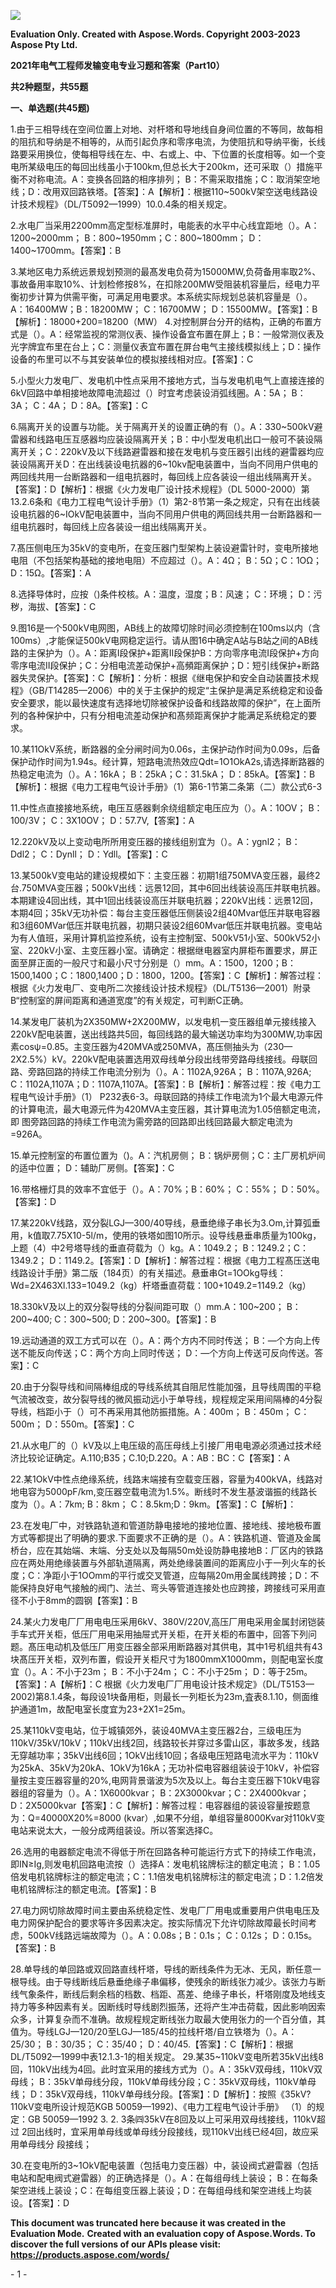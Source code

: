 ﻿![](2021%E5%B9%B4%E7%94%B5%E6%B0%94%E5%B7%A5%E7%A8%8B%E5%B8%88%E5%8F%91%E8%BE%93%E5%8F%98%E7%94%B5%E4%B8%93%E4%B8%9A%E4%B9%A0%E9%A2%98%E5%92%8C%E7%AD%94%E6%A1%88(Part10).001.png)

**Evaluation Only. Created with Aspose.Words. Copyright 2003-2023 Aspose Pty Ltd.**

**2021年电气工程师发输变电专业习题和答案（Part10）**

**共2种题型，共55题**

**一、单选题(共45题)**

1\.由于三相导线在空间位置上对地、对杆塔和导地线自身间位置的不等同，故每相的阻抗和导纳是不相等的，从而引起负序和零序电流，为使阻抗和导纳平衡，长线路要采用换位，使每相导线在左、中、右或上、中、下位置的长度相等。如一个变电所某级电压的每回出线虽小于100km,但总长大于200km，还可采取（）措施平衡不对称电流。A：变换各回路的相序排列； B：不需采取措施；C：取消架空地线；D：改用双回路铁塔。【答案】：A【解析】：根据110~500kV架空送电线路设计技术规程》（DL/T5092—1999）10.0.4条的相关规定。

2\.水电厂当采用2200mm高定型标准屏时，电能表的水平中心线宜距地（）。A：1200~2000mm； B：800~1950mm；C：800~1800mm； D：1400~1700mm。【答案】：B

3\.某地区电力系统远景规划预测的最髙发电负荷为15000MW,负荷备用率取2%、事故备用率取10%、计划检修按8%，在扣除200MW受阻装机容量后，经电力平衡初步计算为供需平衡，可满足用电要求。本系统实际规划总装机容量是（）。A：16400MW；B：18200MW； C：16700MW； D：15500MW。【答案】：B【解析】：18000+200=18200（MW）
4\.对控制屏台分开的结构，正确的布置方式是（）。A：经常监视的常测仪表、操作设备宜布置在屏上；B：一般常测仪表及光字牌宜布里在台上；C：测量仪表宜布置在屏台电气主接线模拟线上；D：操作设备的布里可以不与其安装单位的模拟接线相对应。【答案】：C

5\.小型火力发电厂、发电机中性点采用不接地方式，当与发电机电气上直接连接的6kV回路中单相接地故障电流超过（）时宜考虑装设消弧线圈。A：5A； B：3A； C：4A； D：8A。【答案】：C

6\.隔离开关的设置与功能。关于隔离开关的设置正确的有（）。A：330~500kV避雷器和线路电压互感器均应装设隔离开关；B：中小型发电机出口一般可不装设隔离开关；C：220kV及以下线路避雷器和接在发电机与变压器引出线的避雷器均应装设隔离开关D：在出线装设电抗器的6~10kv配电装置中，当向不同用户供电的两回线共用一台断路器和一组电抗器时，每回线上应各装设一组出线隔离开关。【答案】：D【解析】：根据《火力发电厂设计技术规程》（DL 5000-2000）第13.2.6条和《电力工程电气设计手册》（1）第2-8节第一条之规定，只有在出线装设电抗器的6~IOkV配电装置中，当向不同用户供电的两回线共用一台断路器和一组电抗器时，每回线上应各装设一组出线隔离开关。

7\.髙压侧电压为35kV的变电所，在变压器门型架构上装设避雷针时，变电所接地电阻（不包括架构基础的接地电阻）不应超过（）。A：4Ω； B：5Ω；C：1OΩ； D：15Ω。【答案】：A

8\.选择导体时，应按（)条件校核。A：温度，湿度；B：风速； C：环境； D：污秽，海拔、【答案】：C

9\.图16是一个500kV电网图，AB线上的故障切除时间必须控制在100ms以内（含100ms）,才能保证500kV电网稳定运行。请从图16中确定A站与B站之间的AB线路的主保护为（）。A：距离I段保护+距离II段保护B：方向零序电流I段保护+方向零序电流II段保护；C：分相电流差动保护+高頻距离保护；D：短引线保护+断路器失灵保护。【答案】：C【解析】：分析：根据《继电保护和安全自动装置技术规程》（GB/T14285—2006）中的关于主保护的规定“主保护是满足系统稳定和设备安全要求，能以最快速度有选择地切除被保护设备和线路故障的保护”，在上面所列的各种保护中，只有分相电流差动保护和髙频距离保护才能满足系统稳定的要求。

10\.某11OkV系统，断路器的全分闸时间为0.06s，主保护动作时间为0.09s，后备保护动作时间为1.94s。经计算，短路电流热效应Qdt=1O1OkA2s,请选择断路器的热稳定电流为（）。A：16kA； B：25kA；C：31.5kA； D：85kA。【答案】：B【解析】：根据《电力工程电气设计手册》（1）第6-1节第二条第（二）款公式6-3

11\.中性点直接接地系统，电压互感器剩余绕组额定电压应为（）。A：10OV； B：100/3V； C：3X10OV； D：57.7V,【答案】：A

12\.220kV及以上变动电所所用变压器的接线组别宜为（）。A：ygnl2； B：Ddl2； C：Dynll； D：Ydll。【答案】：C

13\.某500kV变电站的建设规模如下：主变压器：初期1组750MVA变压器，最终2台.750MVA变压器；500kV出线：远景12回，其中6回出线装设高压并联电抗器。本期建设4回出线，其中1回出线装设高压并联电抗器；220kV出线：远景12回，本期4回；35kV无功补偿：每台主变压器低压侧装设2组40Mvar低压并联电容器和3组60MVar低压并联电抗器，初期只装设2组60Mvar低压并联电抗器。变电站为有人值班，采用计算机监控系统，设有主控制室、500kV51小室、500kV52小室、220kV小室、主变压器小室。请确定：根据继电器室内屏柜布置要求，屏正面至屏正面的一般尺寸和最小尺寸分别是（）mm。A：1500，1200；B：1500,1400；C：1800,1400；D：1800，1200。【答案】：C【解析】：解答过程：根据《火力发电厂、变电所二次接线设计技术规程》（DL/T5136—2001）附录B“控制室的屏间距离和通道宽度”的有关规定，可判断C正确。

14\.某发电厂装机为2X350MW+2X200MW，以发电机一变压器组单元接线接入220kV配电装置，送出线路共5回，每回线路的最大输送功率均为300MW,功率因素cosψ=0.85。主变压器为420MVA或250MVA，髙压侧抽头为（230—2X2.5%）kV。220kV配电装置选用双母线单分段出线带旁路母线接线。母联回路、旁路回路的持续工作电流分别为（）。A：1102A,926A； B：1107A,926A; C：1102A,1107A；D：1107A,1107A。【答案】：B【解析】：解答过程：按《电力工程电气设计手册》（1） P232表6-3。母联回路的持续工作电流为1个最大电源元件的计算电流，最大电源元件为420MVA主变压器，其计算电流为1.05倍额定电流，即 图旁路回路的持续工作电流为需旁路的回路即出线回路最大额定电流为 =926A。

15\.单元控制室的布置位置为（)。A：汽机房侧； B：锅炉房侧；C：主厂房机炉间的适中位置； D：辅助厂房侧。【答案】：C

16\.带格栅灯具的效率不宜低于（）。A：70%；B：60%； C：55%； D：50%。【答案】：D

17\.某220kV线路，双分裂LGJ—300/40导线，悬垂绝缘子串长为3.Om,计算弧垂用，k值取7.75X10-5l/m，使用的铁塔如图10所示。设导线悬垂串质量为100kg，上题（4）中2号塔导线的垂直荷载为（）kg。A：1049.2； B：1249.2；C：1349.2； D：1149.2。【答案】：D【解析】：解答过程：根据《电力工程髙压送电线路设计手册》第二版（184页）的有关描述。悬垂串Gt=1OOkg导线：Wd=2X463Xl.133=1049.2（kg）杆塔垂直荷载：100+1049.2=1149.2（kg）

18\.330kV及以上的双分裂导线的分裂间距可取（）mm.A：100~200； B：200~400; C：300~500; D：200~300。【答案】：B

19\.远动通道的双工方式可以在（）。A：两个方内不同时传送； B：—个方向上传送不能反向传送；C：两个方向上同时传送； D：—个方向上传送可反向传送。答案】：C

20\.由于分裂导线和间隔棒组成的导线系统其自阻尼性能加强，且导线周围的平稳气流被改变，故分裂导线的微风振动远小于单导线，规程规定采用间隔棒的4分裂导线，档距小于（）可不再采用其他防振措施。A：400m； B：450m； C：500m； D：550m。【答案】：C

21\.从水电厂的（）kV及以上电压级的高压母线上引接厂用电电源必须通过技术经济比较论证确定。A.110;B35；C.10;D.220。A：AB：BC：C【答案】：A

22\.某1OkV中性点绝缘系统，线路末端接有空载变压器，容量为400kVA，线路对地电容为5000pF/km,变压器空载电流为1.5%。断线时不发生基波谐振的线路长度为（）。A：7km; B：8km； C：8.5km;D：9km。【答案】：C【解析】：

23\.在发电厂中，对铁路轨道和管道防静电接地的接地位置、接地线、接地极布置方式等都提出了明确的要求.下面要求不正确的是（）。A：铁路机道、管道及金属桥台，应在其始端、末端、分支处以及每隔50m处设防静电接地B：厂区内的铁路应在两处用绝缘装置与外部轨道隔离，两处绝缘装置间的距离应小于一列火车的长度；C：净距小于1OOmm的平行或交叉管道，应每隔20m用金属线跨接；D：不能保持良好电气接触的阀门、法兰、弯头等管道连接处也应跨接，跨接线可采用直径不小于8mm的圆钢【答案】：B

24\.某火力发电厂厂用电电压采用6kV、380V/220V,高压厂用电采用金属封闭铠装手车式开关柜，低压厂用电采用抽屉式开关柜，在开关柜的布置中，回答下列问题。髙压电动机及低压厂用变压器全部采用断路器对其供电，其中1号机组共有43块髙压开关柜，双列布置，假设开关柜尺寸为1800mmX1000mm，则配电室长度宜（）。A：不小于23m； B：不小于24m； C：不小于25m； D：等于25m。【答案】：A【解析】：C 根据《火力发电厂厂用电设计技术规定》（DL/T5153—2002)第8.1.4条，每段设1块备用柜，则最长一列柜长为23m,査表8.1.10，侧面维护通道1m，故配电室长度宜为23+2X1=25m。

25\.某110kV变电站，位于城镇郊外，装设40MVA主变压器2台，三级电压为110kV/35kV/10kV；110kV出线2回，线路较长并穿过多雷山区，事故多发，线路无穿越功率；35kV出线6回；1OkV出线10回；各级电压短路电流水平为：110kV为25kA、35kV为20kA、1OkV为16kA；无功补偿电容器组装设于10kV，补偿容量按主变压器容量的20%,电网背景谐波为5次及以上。每台主变压器下10kV电容器组的容量为（）。A：1X6000kvar； B：2X3000kvar；C：2X4000kvar； D：2X5000kvar【答案】：C【解析】：解答过程：电容器组的装设容量按题意为：Q=40000X20%=8000 (kvar）,如果不分组，单组容量8000Kvar对110kV变电站来说太大，一般分成两组装设。所以答案选择C。

26\.选用的电器额定电流不得低于所在回路各种可能运行方式下的持续工作电流，即IN≥Ig,则发电机回路电流按（）选择A：发电机铭牌标注的额定电流； B：1.05倍发电机铭牌标注的额定电流；C：1.1倍发电机铭牌标注的额定电流；D：1.2倍发电机铭牌标注的额定电流。【答案】：B

27\.电力网切除故障时间主要由系统稳定性、发电厂厂用电或重要用户供电电压及电力网保护配合的要求等许多因素决定。按实际情况下允许切除故障最长时间考虑，500kV线路远端故障为（）。A：0.08s；B：0.1s； C：0.12s； D：0.15s。【答案】：B

28\.单导线的单回路或双回路直线杆塔，导线的断线条件为无冰、无风，断任意一根导线。由于导线断线后悬垂绝缘子串偏移，使残余的断线张力减少。该张力与断线气象条件，断线后剩余档的档数、档距、髙差、绝缘子串长，杆塔刚度及地线支持力等多种因素有关。因断线时导线剧烈振荡，还将产生冲击荷载，因此影响因索众多，计算复杂而不准确。故规程规定断线张力取最大使用张力的一个百分值，其值为。导线LGJ—120/20至LGJ—185/45的拉线杆塔/自立铁塔为（）。A：25/30； B：30/35； C：35/40； D：40/45.【答案】：C【解析】：根据DL/T5092—1999中表12.1.3-1的相关规定。
29\.某35~110kV变电所若35kV出线8回，110kV出线为4回。此时宜采用的接线方式为（）。A：35kV双母线，110kV双母线； B：35kV单母线分段，110kV单母线分段；C：35kV双母线，110kV单母线； D：35kV双母线，110kV单母线分段。【答案】：D【解析】：按照《35kV?110kV变电所设计规范KGB 50059—1992)、《电力工程电气设计手册》 （1）的规定：GB 50059—1992 3. 2. 3条㈣35kV在8回及以上可采用双母线接线，110kV超过 2回出线时，宜采用单母线或单母线分段接线，现110kV出线已经4回，故应采用单母线分 段接线；

30\.在变电所的3~1OkV配电装置（包括电力变压器）中，装设阀式避雷器（包括电站和配电阀式避雷器）的正确选择是（）。A：在每组母线上装设； B：在每条架空进线上装设；C：在每组变压器上装设；D：在每组母线和架空进线上均装设。【答案】：D

**This document was truncated here because it was created in the Evaluation Mode.**
**Created with an evaluation copy of Aspose.Words. To discover the full versions of our APIs please visit: https://products.aspose.com/words/**

\- 1 -

